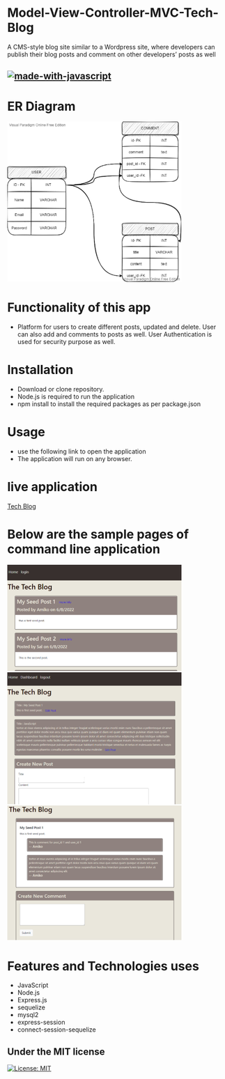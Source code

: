 # Model-View-Controller-MVC-Tech-Blog

A CMS-style blog site similar to a Wordpress site, where developers can publish their blog posts and comment on other developers’ posts as well

## [![made-with-javascript](https://img.shields.io/badge/JavaScript-1f425f.svg)](https://www.javascript.com)

# ER Diagram

<img src = "public/images/tech_blog.png" width ="400">

# Functionality of this app

- Platform for users to create different posts, updated and delete. User can also add and comments to posts as well. User Authentication is used for security purpose as well.

# Installation

- Download or clone repository.
- Node.js is required to run the application
- npm install to install the required packages as per package.json

# Usage

- use the following link to open the application
- The application will run on any browser.

# live application

[Tech Blog](https://techblogks.herokuapp.com/)

# Below are the sample pages of command line application

<img src = "public/images/Screenshot1.png" width ="400">

<img src = "public/images/Screenshot2.png" width ="400">

<img src = "public/images/Screenshot3.png" width ="400">

# Features and Technologies uses

- JavaScript
- Node.js
- Express.js
- sequelize
- mysql2
- express-session
- connect-session-sequelize

## Under the MIT license

[![License: MIT](https://img.shields.io/badge/License-MIT-yellow.svg)](https://opensource.org/licenses/MIT)
